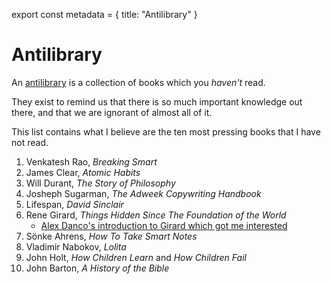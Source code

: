 export const metadata = {
title: "Antilibrary"
}


# Antilibrary

An [antilibrary](https://fs.blog/2013/06/the-antilibrary/) is a collection of books which you *haven't* read.

They exist to remind us that there is so much important knowledge out
there, and that we are ignorant of almost all of it.

This list contains what I believe are the ten most pressing books that
I have not read.

1.  Venkatesh Rao, *Breaking Smart*
2.  James Clear, *Atomic Habits*
3.  Will Durant, *The Story of Philosophy*
4.  Josheph Sugarman, *The Adweek Copywriting Handbook*
5.  Lifespan, *David Sinclair*
6.  Rene Girard, *Things Hidden Since The Foundation of the World*
    -   [Alex Danco's introduction to Girard which got me interested](https://alexdanco.com/2019/04/28/secrets-about-people-a-short-and-dangerous-introduction-to-rene-girard/comment-page-1/)
7.  Sönke Ahrens, *How To Take Smart Notes*
8.  Vladimir Nabokov, *Lolita*
9.  John Holt, *How Children Learn* and *How Children Fail*
10. John Barton, *A History of the Bible*

